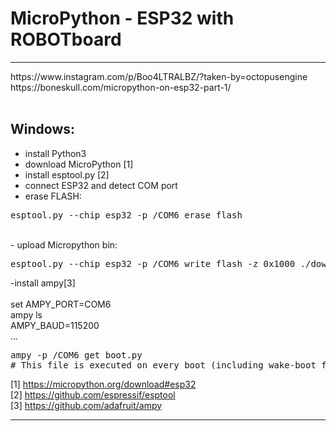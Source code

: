 # MicroPython - ESP32 with ROBOTboard

<hr />
https://www.instagram.com/p/Boo4LTRALBZ/?taken-by=octopusengine
<br />
https://boneskull.com/micropython-on-esp32-part-1/<br />
<br />


## Windows:
- install Python3 <br />
- download MicroPython [1]<br />
- install esptool.py [2]<br />
- connect ESP32 and detect COM port<br /> 
- erase FLASH:
<pre>esptool.py --chip esp32 -p /COM6 erase_flash</pre>
<br /> 
- upload Micropython bin: 
<pre>esptool.py --chip esp32 -p /COM6 write_flash -z 0x1000 ./down/esp32-20180821-v1.9.4-479-g828f771e3.bin</pre>
-install ampy[3]<br />
<br />
set AMPY_PORT=COM6<br />
ampy ls<br />
AMPY_BAUD=115200<br />
...
<pre>
ampy -p /COM6 get boot.py
# This file is executed on every boot (including wake-boot from deepsleep)
</pre>


[1] https://micropython.org/download#esp32<br />
[2] https://github.com/espressif/esptool<br />
[3] https://github.com/adafruit/ampy<br />

<hr />


